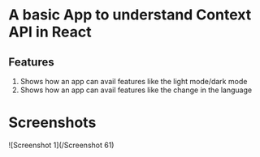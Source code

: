 # A basic App to understand Context API in React

## Features
1. Shows how an app can avail features like the light mode/dark mode
2. Shows how an app can avail features like the change in the language

# Screenshots
![Screenshot 1](/Screenshot 61)